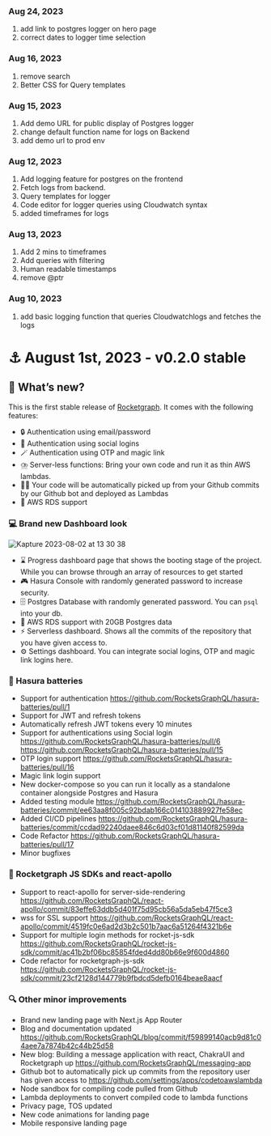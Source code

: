 
### Aug 24, 2023
1. add link to postgres logger on hero page
2. correct dates to logger time selection

### Aug 16, 2023
1. remove search 
2. Better CSS for Query templates

### Aug 15, 2023
1. Add demo URL for public display of Postgres logger
2. change default function name for logs on Backend
3. add demo url to prod env

### Aug 12, 2023
1. Add logging feature for postgres on the frontend
2. Fetch logs from backend.
3. Query templates for logger
4. Code editor for logger queries using Cloudwatch syntax
5. added timeframes for logs

### Aug 13, 2023
1. Add 2 mins to timeframes
2. Add queries with filtering
3. Human readable timestamps
4. remove @ptr

### Aug 10, 2023
1. add basic logging function that queries Cloudwatchlogs and fetches the logs


# ⚓ <a id="my-header"></a> August 1st, 2023 - v0.2.0 stable
## 📢 What’s new?

This is the first stable release of [Rocketgraph](https://rocketgraph.io/). It comes with the following features:

- 🔒 Authentication using email/password
- 👬 Authentication using social logins
- 🪄 Authentication using OTP and magic link
- ⛈️ Server-less functions: Bring your own code and run it as thin AWS lambdas.
- 👨‍💻 Your code will be automatically picked up from your Github commits by our Github bot and deployed as Lambdas
- 🦾 AWS RDS support


### 💻  Brand new Dashboard look
![Kapture 2023-08-02 at 13 30 38](https://github.com/RocketsGraphQL/rgraph/assets/6545467/8082f36b-b70b-42ee-851a-5813d4db985f)

- ⌛ Progress dashboard page that shows the booting stage of the project. While you can browse through an array of resources to get started
- 🎮 Hasura Console with randomly generated password to increase security.
- 🗄️ Postgres Database with randomly generated password. You can `psql` into your db.
- 🤩 AWS RDS support with 20GB Postgres data
- ⚡ Serverless dashboard. Shows all the commits of the repository that you have given access to.
- ⚙️ Settings dashboard. You can integrate social logins, OTP and magic link logins here.

### 🎉 Hasura batteries

- Support for authentication https://github.com/RocketsGraphQL/hasura-batteries/pull/1
- Support for JWT and refresh tokens 
- Automatically refresh JWT tokens every 10 minutes
- Support for authentications using Social login https://github.com/RocketsGraphQL/hasura-batteries/pull/6 https://github.com/RocketsGraphQL/hasura-batteries/pull/15
- OTP login support https://github.com/RocketsGraphQL/hasura-batteries/pull/16
- Magic link login support 
- New docker-compose so you can run it locally as a standalone container alongside Postgres and Hasura 
- Added testing module https://github.com/RocketsGraphQL/hasura-batteries/commit/ee63aa8f005c92bdab166c014103889927fe58ec
- Added CI/CD pipelines https://github.com/RocketsGraphQL/hasura-batteries/commit/ccdad92240daee846c6d03cf01d81140f82599da
- Code Refactor https://github.com/RocketsGraphQL/hasura-batteries/pull/17
- Minor bugfixes

### 🌮 Rocketgraph JS SDKs and react-apollo

- Support to react-apollo for server-side-rendering https://github.com/RocketsGraphQL/react-apollo/commit/83effe63ddb5d401f75d95cb56a5da5eb47f5ce3
- wss for SSL support https://github.com/RocketsGraphQL/react-apollo/commit/4519fc0e6ad2d3b2c501b7aac6a51264f4321b6e
- Support for multiple login methods for rocket-js-sdk https://github.com/RocketsGraphQL/rocket-js-sdk/commit/ac41b2bf06bc85854fded4dd80b66e9f600d4860
- Code refactor for rocketgraph-js-sdk https://github.com/RocketsGraphQL/rocket-js-sdk/commit/23cf2128d144779b9fbdcd5defb0164beae8aacf

### 🔍 Other minor improvements

- Brand new landing page with Next.js App Router
- Blog and documentation updated https://github.com/RocketsGraphQL/blog/commit/f59899140acb9d81c04aee7a7874b42c44b25d58
- New blog: Building a message application with react, ChakraUI and Rocketgraph up https://github.com/RocketsGraphQL/messaging-app
- Github bot to automatically pick up commits from the repository user has given access to https://github.com/settings/apps/codetoawslambda
- Node sandbox for compiling code pulled from Github
- Lambda deployments to convert compiled code to lambda functions
- Privacy page, TOS updated
- New code animations for landing page
- Mobile responsive landing page



